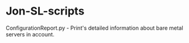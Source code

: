 Jon-SL-scripts
==============
ConfigurationReport.py  -  Print's detailed information about bare metal servers in account.
